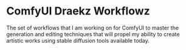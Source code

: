 # ComfyUI Draekz Workflowz
The set of workflows that I am working on for ComfyUI to master the generation and editing techniques that will propel my ability to create artistic works using stable diffusion tools available today.
